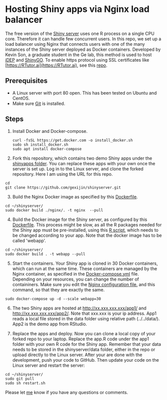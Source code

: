# Hosting Shiny apps via Nginx load balancer

 The free version of the [Shiny server](https://posit.co/products/open-source/shinyserver/) uses one R process on a single CPU core. Therefore it can handle few concurrent users. In this repo, we set up a load balancer using Nginx that connects users with one of the many instances of the Shiny server deployed as Docker containers. Developed by Kevin Son, a graduate student in the Ge lab, this method is used to host [iDEP](http://bioinformatics.sdstate.edu/idep/) and  [ShinyGO](http://bioinformatics.sdstate.edu/go/).  To enable https protocol using SSL certificates like [https://RTutor.ai](https://RTutor.ai), see this [repo](https://github.com/gexijin/RTutor_server).
 
## Prerequisites
  + A Linux server with port 80 open. This has been tested on Ubuntu and CentOS. 
  + Make sure [Git](https://git-scm.com/book/en/v2/Getting-Started-Installing-Git) is installed.

## Steps
1.  Install Docker and Docker-compose.
    ```
    curl -fsSL https://get.docker.com -o install_docker.sh
    sudo sh install_docker.sh
    sudo apt install docker-compose
    ```
2.  Fork this repository, which contains two demo Shiny apps under the [shinyapps folder](https://github.com/gexijin/shinyserver/tree/main/shinyapps). You can replace these apps with your own once the server is set up. Log in to the Linux server, and clone the forked repository. Here I am using the URL for this repo.
   ```
   cd
   git clone https://github.com/gexijin/shinyserver.git
   ```
3. Build the Nginx Docker image as specified by this [Dockerfile](https://github.com/gexijin/shinyserver/blob/main/nginx/Dockerfile).
  ```
  cd ~/shinyserver/
  sudo docker build ./nginx/. -t nginx  --pull
  ```
4. Build the Docker image for the Shiny server, as configured by this [Dockerfile](https://github.com/gexijin/shinyserver/blob/main/Dockerfile). This process might be slow, as all the R packages needed for the Shiny app must be pre-installed, using this [R script](https://github.com/gexijin/shinyserver/blob/main/config/librarySetup.R), which needs to be changed according to your app. Note that the docker image has to be called 'webapp'.

  ```
  cd ~/shinyserver/
  sudo docker build . -t webapp --pull
  ```
5. Start the containers. Your Shiny app is cloned in 30 Docker containers, which can run at the same time.  These containers are managed by the Nginx container, as specified in the [Docker-compose.yml](https://github.com/gexijin/shinyserver/blob/main/docker-compose.yml) file. Depending on your resources, you can change the number of containiners. Make sure you edit the [Nginx configuration file.](https://github.com/gexijin/shinyserver/blob/main/nginx/nginx.conf) and this command, so that they are exactly the same.
  ```
  sudo docker-compose up -d --scale webapp=30
  ```
6. The two Shiny apps are hosted at http://xx.xxx.xxx.xxx/app1/ and http://xx.xxx.xxx.xxx/app2/. Note that xxx.xxx is your ip address. 
App1 reads a local file stored in the data folder using relative path (../../data/). App2 is the demo app from RStudio.

7. Replace the apps and deploy. Now you can clone a local copy of your forked repo to your laptop. Replace the app.R code under the  app1 folder with your own R code for the Shiny app. Remember that your data needs to be stored in the shinyserver/data folder, either in the repo or upload directly to the Linux server. After your are done with the development, push your code to GitHub. Then update your code on the Linux server and restart the server:
  ```
  cd ~/shinyserver/
  sudo git pull
  sudo sh restart.sh
  ```

Please let [me](https://twitter.com/StevenXGe) know if you have any questions or comments. 
